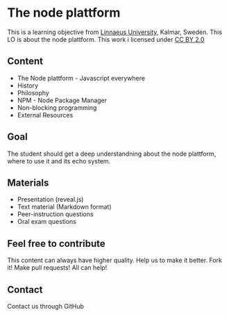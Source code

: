 # The node plattform

This is a learning objective from [Linnaeus University](http://lnu.se), Kalmar, Sweden.
This LO is about the node plattform.
This work i licensed under [CC BY 2.0](https://creativecommons.org/licenses/by/2.0/)

## Content
* The Node plattform - Javascript everywhere
* History
* Philosophy
* NPM - Node Package Manager
* Non-blocking programming
* External Resources

## Goal
The student should get a deep understandning about the node plattform, where to use it and its echo system.

## Materials
* Presentation (reveal.js)
* Text material (Markdown format)
* Peer-instruction questions
* Oral exam questions

## Feel free to contribute
This content can always have higher quality. Help us to make it better. Fork it!
Make pull requests! All can help!

## Contact
Contact us through GitHub
